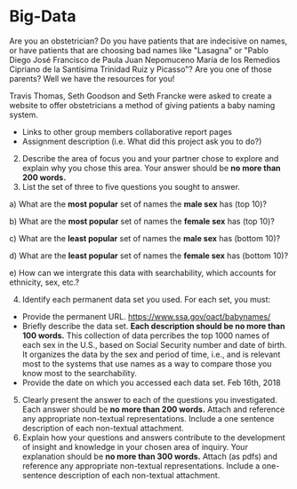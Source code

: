# Big-Data

Are you an obstetrician? Do you have patients that are indecisive on names, or have patients that are choosing bad names like "Lasagna" or "Pablo Diego José Francisco de Paula Juan Nepomuceno María de los Remedios Cipriano de la Santísima Trinidad Ruiz y Picasso"? Are you one of those parents? Well we have the resources for you!

Travis Thomas, Seth Goodson and Seth Francke were asked to create a website to offer obstetricians a method of giving patients a baby naming system.

  - Links to other group members collaborative report pages
  - Assignment description (i.e. What did this project ask you to do?)
2. Describe the area of focus you and your partner chose to explore and explain why you chose this area. Your answer should be **no more than 200 words.** 
3.	List the set of three to five questions you sought to answer. 
   
  a) What are the **most popular** set of names the **male sex** has (top 10)?
   
  b) What are the **most popular** set of names the **female sex** has (top 10)?
   
  c) What are the **least popular** set of names the **male sex** has (bottom 10)?
   
  d) What are the **least popular** set of names the **female sex** has (bottom 10)?
   
  e) How can we intergrate this data with searchability, which accounts for ethnicity, sex, etc.?

4.	Identify each permanent data set you used. For each set, you must: 
  - Provide the permanent URL.
  https://www.ssa.gov/oact/babynames/
  - Briefly describe the data set. **Each description should be no more than 100 words.**
  This collection of data percribes the top 1000 names of each sex in the U.S., based on Social Security number and date of birth. It organizes the data by the sex and period of time, i.e., and is relevant most to the systems that use names as a way to compare those you know most to the searchability.
  - Provide the date on which you accessed each data set. 
  Feb 16th, 2018
5.	Clearly present the answer to each of the questions you investigated. Each answer should be **no more than 200 words.** Attach and reference any appropriate non-textual representations. Include a one sentence description of each non-textual attachment. 
6.	Explain how your questions and answers contribute to the development of insight and knowledge in your chosen area of inquiry. Your explanation should be **no more than 300 words.** Attach (as pdfs) and reference any appropriate non-textual representations. Include a one-sentence description of each non-textual attachment.
